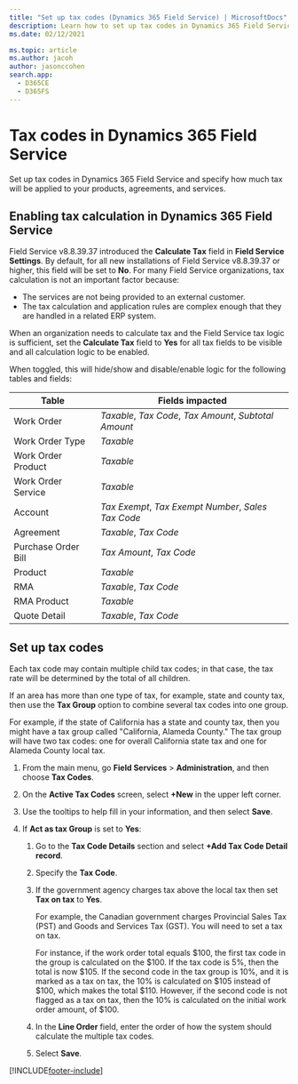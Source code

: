 ```yaml
---
title: "Set up tax codes (Dynamics 365 Field Service) | MicrosoftDocs"
description: Learn how to set up tax codes in Dynamics 365 Field Service
ms.date: 02/12/2021

ms.topic: article
ms.author: jacoh
author: jasonccohen
search.app: 
  - D365CE
  - D365FS
---
```

# Tax codes in Dynamics 365 Field Service

Set up tax codes in Dynamics 365 Field Service and specify how much tax will be applied to your products, agreements, and services.  
  
## Enabling tax calculation in Dynamics 365 Field Service

Field Service v8.8.39.37 introduced the **Calculate Tax** field in **Field Service Settings**. By default, for all new installations of Field Service v8.8.39.37 or higher, this field will be set to **No**. For many Field Service organizations, tax calculation is not an important factor because:

  - The services are not being provided to an external customer.
  - The tax calculation and application rules are complex enough that they are handled in a related ERP system.
  
When an organization needs to calculate tax and the Field Service tax logic is sufficient, set the **Calculate Tax** field to **Yes** for all tax fields to be visible and all calculation logic to be enabled.

When toggled, this will hide/show and disable/enable logic for the following tables and fields:

|Table|	Fields impacted|
|------|-------|
|Work Order|*Taxable*, *Tax Code*, *Tax Amount*, *Subtotal Amount*|
|Work Order Type|*Taxable*|
|Work Order Product|*Taxable*|
|Work Order Service|*Taxable*|
|Account|*Tax Exempt*, *Tax Exempt Number*, *Sales Tax Code*|
|Agreement|*Taxable*, *Tax Code*|
|Purchase Order Bill|*Tax Amount*, *Tax Code*|
|Product|*Taxable*|
|RMA|*Taxable*, *Tax Code*|
|RMA Product|*Taxable*|
|Quote Detail|*Taxable*, *Tax Code*|

## Set up tax codes

Each tax code may contain multiple child tax codes; in that case, the tax rate will be determined by the total of all children.  
  
If an area has more than one type of tax, for example, state and county tax, then use the **Tax Group** option to combine several tax codes into one group.  
  
For example, if the state of California has a state and county tax, then you might have a tax group called "California, Alameda County." The tax group will have two tax codes: one for overall California state tax and one for Alameda County local tax.  
  
1.  From the main menu, go **Field Services** > **Administration**, and then choose **Tax Codes**.  
  
2.  On the **Active Tax Codes** screen, select **+New** in the upper left corner.  
  
3.  Use the tooltips to help fill in your information, and then select **Save**.  
  
4.  If **Act as tax Group** is set to **Yes**:  
  
    1.  Go to the **Tax Code Details** section and select **+Add Tax Code Detail record**.  
  
    2.  Specify the **Tax Code**.  
  
    3.  If the government agency charges tax above the local tax then set **Tax on tax** to **Yes**.  
  
         For example, the Canadian government charges Provincial Sales Tax (PST) and Goods and Services Tax (GST). You will need to set a tax on tax.  
  
         For instance, if the work order total equals $100,  the first tax code in the group is calculated on the $100. If the tax code is 5%, then the total is now $105. If the second code in the tax group is 10%, and it is marked as a tax on tax, the 10% is calculated on $105 instead of $100, which makes the total $110. However, if the second code is not flagged as a tax on tax, then the 10% is calculated on the initial work order amount, of $100.  
  
    4.  In the **Line Order** field, enter the order of how the system should calculate the multiple tax codes.  
  
    5.  Select **Save**.  
  
[!INCLUDE[footer-include](../includes/footer-banner.md)]
